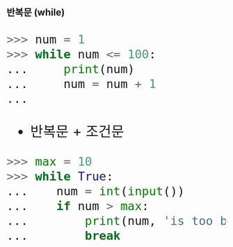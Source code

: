 ## 반복문 (while)

<font size="6">

``` python
>>> num = 1
>>> while num <= 100:
...     print(num)
...     num = num + 1
... 
```

- 반복문 + 조건문
``` python
>>> max = 10
>>> while True:
...    num = int(input())
...    if num > max:
...        print(num, 'is too big!')
...        break
```
</font>